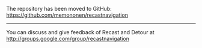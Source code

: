 The repository has been moved to GitHub: https://github.com/memononen/recastnavigation


---


You can discuss and give feedback of Recast and Detour at http://groups.google.com/group/recastnavigation